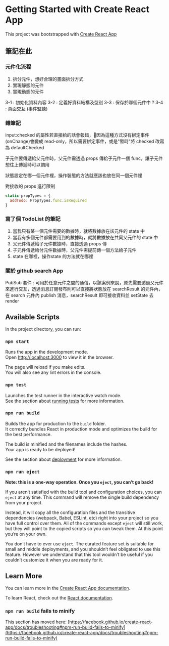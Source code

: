 # Getting Started with Create React App

This project was bootstrapped with [Create React App](https://github.com/facebook/create-react-app)

## 筆記在此

### 元件化流程

1. 拆分元件，想好合理的畫面拆分方式
2. 實現靜態的元件
3. 實現動態的元件

3-1 : 初始化資料內容
3-2 : 定義好資料結構及型別
3-3 : 保存於哪個元件中 ?
3-4 : 頁面交互 (事件監聽)


### 雜筆記
input:checked 的屬性若直接給的話會報錯，因為這種方式沒有綁定事件(onChange)會變成 read-only，所以需要綁定事件，或是"暫時"將 checked 改寫為 defaultChecked

子元件要傳遞給父元件時，父元件需透過 props 傳給子元件一個 func，讓子元件想往上傳遞時可以調用

狀態設定在哪一個元件裡，操作裝態的方法就應該也放在同一個元件裡

對接收的 props 進行限制
```JavaScript
static propTypes = {
  addTodo: PropTypes.func.isRequired
}
```

### 寫了個 TodoList 的筆記
1. 當我只有某一個元件需要的數據時，就將數據放在該元件的 state 中
2. 當我有多個元件都需要用到的數據時，就將數據放在共同父元件的 state 中
3. 父元件傳遞給子元件數據時，直接透過 props 傳
4. 子元件傳遞給付元件數據時，父元件需提前傳一個方法給子元件
5. state 在哪裡，操作state 的方法就在哪裡

### 關於 github search App

PubSub 套件 :
可用於任意元件之間的通信，以該案例來說，原先需要透過父元件來進行交互，透過消息訂閱發布則可以直接將狀態放在 searchResult 的元件內，在 search 元件內 publish 消息，searchResult 即可接收資料並 setState 去 render


## Available Scripts

In the project directory, you can run:

### `npm start`

Runs the app in the development mode.\
Open [http://localhost:3000](http://localhost:3000) to view it in the browser.

The page will reload if you make edits.\
You will also see any lint errors in the console.

### `npm test`

Launches the test runner in the interactive watch mode.\
See the section about [running tests](https://facebook.github.io/create-react-app/docs/running-tests) for more information.

### `npm run build`

Builds the app for production to the `build` folder.\
It correctly bundles React in production mode and optimizes the build for the best performance.

The build is minified and the filenames include the hashes.\
Your app is ready to be deployed!

See the section about [deployment](https://facebook.github.io/create-react-app/docs/deployment) for more information.

### `npm run eject`

**Note: this is a one-way operation. Once you `eject`, you can’t go back!**

If you aren’t satisfied with the build tool and configuration choices, you can `eject` at any time. This command will remove the single build dependency from your project.

Instead, it will copy all the configuration files and the transitive dependencies (webpack, Babel, ESLint, etc) right into your project so you have full control over them. All of the commands except `eject` will still work, but they will point to the copied scripts so you can tweak them. At this point you’re on your own.

You don’t have to ever use `eject`. The curated feature set is suitable for small and middle deployments, and you shouldn’t feel obligated to use this feature. However we understand that this tool wouldn’t be useful if you couldn’t customize it when you are ready for it.

## Learn More

You can learn more in the [Create React App documentation](https://facebook.github.io/create-react-app/docs/getting-started).

To learn React, check out the [React documentation](https://reactjs.org/).

### `npm run build` fails to minify

This section has moved here: [https://facebook.github.io/create-react-app/docs/troubleshooting#npm-run-build-fails-to-minify](https://facebook.github.io/create-react-app/docs/troubleshooting#npm-run-build-fails-to-minify)

